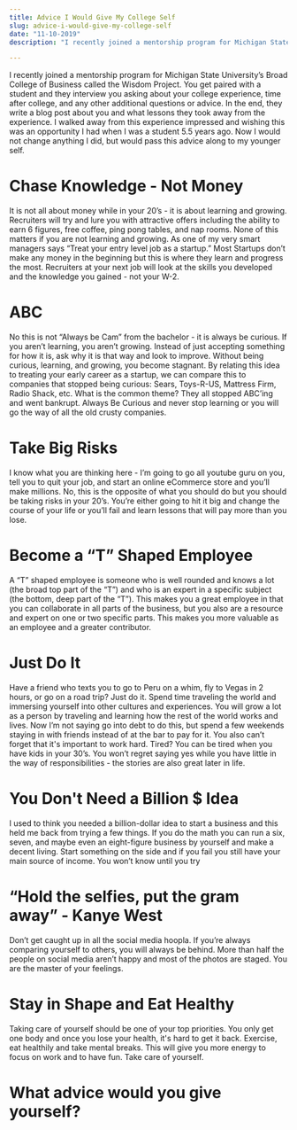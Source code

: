 ```yaml
---
title: Advice I Would Give My College Self
slug: advice-i-would-give-my-college-self
date: "11-10-2019"
description: "I recently joined a mentorship program for Michigan State University’s Broad College of Business called the Wisdom Project. You get paired with a student and they interview you asking about your college experience, time after college..."

---
```


<div >

  I recently joined a mentorship program for Michigan State University’s Broad College of Business called the Wisdom Project. You get paired with a student and they interview you asking about your college experience, time after college, and any other additional questions or advice. In the end, they write a blog post about you and what lessons they took away from the experience. I walked away from this experience impressed and wishing this was an opportunity I had when I was a student 5.5 years ago. Now I would not change anything I did, but would pass this advice along to my younger self. 

<h1>Chase Knowledge - Not Money</h1>
It is not all about money while in your 20’s - it is about learning and growing. Recruiters will try and lure you with attractive offers including the ability to earn 6 figures, free coffee, ping pong tables, and nap rooms. None of this matters if you are not learning and growing. As one of my very smart managers says “Treat your entry level job as a startup.” Most Startups don’t make any money in the beginning but this is where they learn and progress the most. Recruiters at your next job will look at the skills you developed and the knowledge you gained - not your W-2. 

<h1>ABC</h1>
No this is not “Always be Cam” from the bachelor - it is always be curious. If you aren’t learning, you aren’t growing. Instead of just accepting something for how it is, ask why it is that way and look to improve. Without being curious, learning, and growing, you become stagnant. By relating this idea to treating your early career as a startup, we can compare this to companies that stopped being curious: Sears, Toys-R-US, Mattress Firm, Radio Shack, etc. What is the common theme? They all stopped ABC’ing and went bankrupt. Always Be Curious and never stop learning or you will go the way of all the old crusty companies. 

<h1>Take Big Risks</h1>
I know what you are thinking here - I’m going to go all youtube guru on you, tell you to quit your job, and start an online eCommerce store and you’ll make millions. No, this is the opposite of what you should do but you should be taking risks in your 20’s. You’re either going to hit it big and change the course of your life or you’ll fail and learn lessons that will pay more than you lose. 

<h1>Become a “T” Shaped Employee</h1>
A “T” shaped employee is someone who is well rounded and knows a lot (the broad top part of the “T”) and who is an expert in a specific subject (the bottom, deep part of the “T”). This makes you a great employee in that you can collaborate in all parts of the business, but you also are a resource and expert on one or two specific parts. This makes you more valuable as an employee and a greater contributor. 

<h1>Just Do It</h1>
Have a friend who texts you to go to Peru on a whim, fly to Vegas in 2 hours, or go on a road trip? Just do it. Spend time traveling the world and immersing yourself into other cultures and experiences. You will grow a lot as a person by traveling and learning how the rest of the world works and lives. Now I’m not saying go into debt to do this, but spend a few weekends staying in with friends instead of at the bar to pay for it. You also can’t forget that it's important to work hard. Tired? You can be tired when you have kids in your 30’s. You won’t regret saying yes while you have little in the way of responsibilities - the stories are also great later in life. 

<h1>You Don't Need a Billion $ Idea</h1>
I used to think you needed a billion-dollar idea to start a business and this held me back from trying a few things. If you do the math you can run a six, seven, and maybe even an eight-figure business by yourself and make a decent living. Start something on the side and if you fail you still have your main source of income. You won’t know until you try
	
<h1>“Hold the selfies, put the gram away” - Kanye West</h1>
Don’t get caught up in all the social media hoopla. If you’re always comparing yourself to others, you will always be behind. More than half the people on social media aren’t happy and most of the photos are staged. You are the master of your feelings. 

<h1>Stay in Shape and Eat Healthy</h1>
Taking care of yourself should be one of your top priorities. You only get one body and once you lose your health, it's hard to get it back. Exercise, eat healthily and take mental breaks. This will give you more energy to focus on work and to have fun. Take care of yourself. 
<p></p>
<h1>What advice would you give yourself?</h1>
</div>